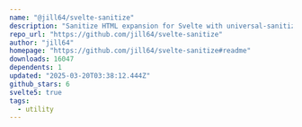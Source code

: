 ```yaml
---
name: "@jill64/svelte-sanitize"
description: "Sanitize HTML expansion for Svelte with universal-sanitize."
repo_url: "https://github.com/jill64/svelte-sanitize"
author: "jill64"
homepage: "https://github.com/jill64/svelte-sanitize#readme"
downloads: 16047
dependents: 1
updated: "2025-03-20T03:38:12.444Z"
github_stars: 6
svelte5: true
tags: 
  - utility
---
```

